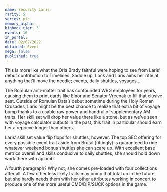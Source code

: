 ```yaml
---
name: Security Laris
rarity: 5
series: pic
memory_alpha:
bigbook_tier: 3
events: 16
in_portal:
date: 02/02/2022
obtained: Event
mega: false
published: true
---
```


This is more like what the Orla Brady faithful were hoping to see from Laris’ debut contribution to Timelines. Saddle up, Lock and Laris aims her rifle at anything that’ll move the needle; events, daily shuttles, voyages…

The Romulan anti-matter trait has confounded WRG employees for years, causing them to print cards like Elnor and Senator Vreenak to fill that elusive seat. Outside of Romulan Data’s debut sometime during the Holy Roman Crusades, Laris might be the best chance to realize that extra bit of voyage bump thanks to a usable raw power and handful of supplementary AM traits. Her skill set will drop her value there like a stone, but as we’ve seen with voyage calculator outputs in the past, this trait in particular should earn her a reprieve longer than others.

Laris’ skill set value flip flops for shuttles, however. The top SEC offering for every possible event trait aside from Brutal (fittingly) is guaranteed to ride whatever weekend bonus shuttles she can scare up. With excellent base metrics overall and skills conducive to daily shuttles, she should hold down work there with aplomb.

A fourth paragraph? Why not, she comes pre-loaded with four collections after all. A few other less likely traits may bump that total up in the future, but she hardly needs them with her other attributes working in concert to produce one of the more useful CMD/DIP/SUCK options in the game.
